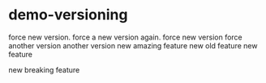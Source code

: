 # demo-versioning

force new version.
force a new version again.
force new version
force another version
another version
new amazing feature
new old feature
new feature

new breaking feature
